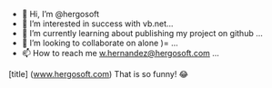 - 👋 Hi, I’m @hergosoft
- 👀 I’m interested in success with vb.net...
- 🌱 I’m currently learning about publishing my project on github ...
- 💞️ I’m looking to collaborate on alone )= ...
- 📫 How to reach me w.hernandez@hergosoft.com ...

<!---
hergosoft/hergosoft is a ✨ special ✨ repository because its `README.md` (this file) appears on your GitHub profile.
You can click the Preview link to take a look at your changes.
--->
[title] (www.hergosoft.com)
That is so funny! :joy: 
